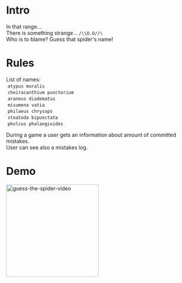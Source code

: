# Intro
In that range...</br>
There is something strange... ` /\\O.O//\ ` </br>
Who is to blame? Guess that spider's name!

# Rules
List of names:</br>
&nbsp;`atypus muralis`</br>
&nbsp;`cheiracanthium punctorium`</br>
&nbsp;`araneus diadematus`</br>
&nbsp;`misumena vatia`</br>
&nbsp;`philaeus chrysops`</br>
&nbsp;`steatoda bipunctata`</br>
&nbsp;`pholcus phalangioides`</br>

During a game a user gets an information about amount of committed mistakes.</br>
User can see also a mistakes log.

# Demo
[<img src="https://img.youtube.com/vi/xSY-PrRt3zs/0.jpg" width="250" alt="guess-the-spider-video">](
https://www.youtube.com/watch?v=xSY-PrRt3zs)
